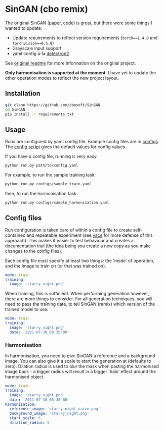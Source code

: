 # SinGAN (cbo remix)

The original SinGAN ([paper](https://arxiv.org/pdf/1905.01164.pdf), [code](https://github.com/tamarott/SinGAN)) is great, but there were some things I wanted to update:
- Update requirements to reflect version requirements (`torch==1.4.0` and `torchvision==0.5.0`)
- Grayscale input support
- yaml config a-la [detectron2](https://github.com/facebookresearch/detectron2)

See [original readme](ORIGINAL_README.md) for more information on the original
project.

**Only harmonisation is supported at the moment**. I have yet to update the other operation modes to reflect the new project layout.

## Installation

```bash
git clone https://github.com/cbosoft/SinGAN
cd SinGAN
pip install -r requirements.txt
```

## Usage

Runs are configured by yaml config file. Example config files are in [configs](configs). The [config script](SinGAN/config.py) gives the default values for config values.

If you have a config file, running is very easy:

```bash
python run.py path/to/config.yaml
```

For example, to run the sample training task:

```bash
python run.py configs/sample_train.yaml
```

then, to run the harmonisation task:

```bash
python run.py configs/sample_harmonisation.yaml
```

## Config files

Run configuration is taken care of within a config file to create self-contained and repeatable experiment (see [yacs](https://github.com/rbgirshick/yacs) for more defense of this approach). This makes it easier to test behaviour and creates a documentation trail (the idea being you create a new copy as you make changes to the config files).

Each config file must specify at least two things: the 'mode' of operation, and the image to train on (or that was trained on).

```yaml
mode: train
training:
  image: 'starry_night.png'
```

When training, this is sufficient. When performing generation however, there are more things to consider. For all generation techniques, you will need to pass the training date, to tell SinGAN (remix) which version of the trained model to use:

```yaml
mode: train
training:
  image: 'starry_night.png'
  date: '2021-07-30_08-35-00'
```

### Harmonisation

In harmonisation, you need to give SinGAN a reference and a background image. You can also give it a scale to start the generation at (defaults to zero). Dilation radius is used to blur the mask when pasting the harmonised image back - a bigger radius will result in a bigger 'halo' effect around the harmonised object.

```yaml
mode: train
training:
  image: 'starry_night.png'
  date: '2021-07-30_08-35-00'
harmonisation:
  reference_image: 'starry_night_naive.png'
  background_image: 'starry_night.png'
  start_scale: 6
  dilation_radius: 5
```
